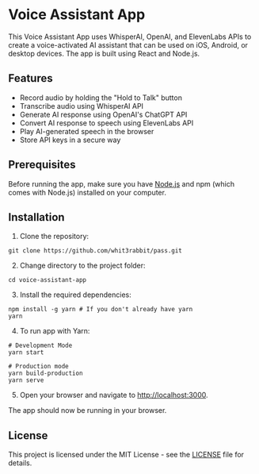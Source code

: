 # Voice Assistant App

This Voice Assistant App uses WhisperAI, OpenAI, and ElevenLabs APIs to create a voice-activated AI assistant that can be used on iOS, Android, or desktop devices. The app is built using React and Node.js.

## Features

- Record audio by holding the "Hold to Talk" button
- Transcribe audio using WhisperAI API
- Generate AI response using OpenAI's ChatGPT API
- Convert AI response to speech using ElevenLabs API
- Play AI-generated speech in the browser
- Store API keys in a secure way

## Prerequisites

Before running the app, make sure you have [Node.js](https://nodejs.org/) and npm (which comes with Node.js) installed on your computer.

## Installation

1. Clone the repository:

```
git clone https://github.com/whit3rabbit/pass.git
```

2. Change directory to the project folder:
```
cd voice-assistant-app
```
3. Install the required dependencies:
```
npm install -g yarn # If you don't already have yarn
yarn
```

4. To run app with Yarn:

```
# Development Mode
yarn start

# Production mode
yarn build-production
yarn serve
```

5. Open your browser and navigate to [http://localhost:3000](http://localhost:3000).

The app should now be running in your browser.

## License

This project is licensed under the MIT License - see the [LICENSE](LICENSE) file for details.


